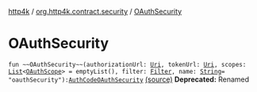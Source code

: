 [http4k](../index.md) / [org.http4k.contract.security](index.md) / [OAuthSecurity](./-o-auth-security.md)

# OAuthSecurity

`fun ~~OAuthSecurity~~(authorizationUrl: `[`Uri`](../org.http4k.core/-uri/index.md)`, tokenUrl: `[`Uri`](../org.http4k.core/-uri/index.md)`, scopes: `[`List`](https://kotlinlang.org/api/latest/jvm/stdlib/kotlin.collections/-list/index.html)`<`[`OAuthScope`](-o-auth-scope/index.md)`> = emptyList(), filter: `[`Filter`](../org.http4k.core/-filter/index.md)`, name: `[`String`](https://kotlinlang.org/api/latest/jvm/stdlib/kotlin/-string/index.html)` = "oauthSecurity"): `[`AuthCodeOAuthSecurity`](-auth-code-o-auth-security/index.md) [(source)](https://github.com/http4k/http4k/blob/master/http4k-contract/src/main/kotlin/org/http4k/contract/security/deprecatedContract.kt#L7)
**Deprecated:** Renamed

